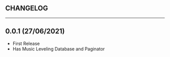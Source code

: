 CHANGELOG
---------
---------


0.0.1 (27/06/2021)
------------------
- First Release
- Has Music Leveling Database and Paginator
